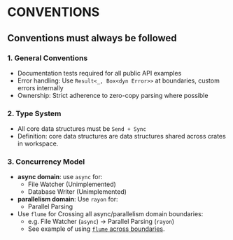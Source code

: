 # CONVENTIONS
## **Conventions must always be followed**

### **1. General Conventions**
- Documentation tests required for all public API examples
- Error handling: Use `Result<_, Box<dyn Error>>` at boundaries, custom errors internally
- Ownership: Strict adherence to zero-copy parsing where possible

### 2. Type System
- All core data structures must be `Send + Sync`
- Definition: core data structures are data structures shared across crates in
workspace.

### 3. Concurrency Model
- **async domain**: use `async` for:
  - File Watcher (Unimplemented)
  - Database Writer (Unimplemented)
- **parallelism domain**: Use `rayon` for:
  - Parallel Parsing
- Use `flume` for Crossing all async/parallelism domain boundaries:
  - e.g. File Watcher (`async`) -> Parallel Parsing (`rayon`)
  - See example of using [`flume` across boundaries].


[ `flume` across boundaries ]:/home/brasides/code/second_aider_dir/ploke/docs/design/concurrency/boundary_flume_example.md



